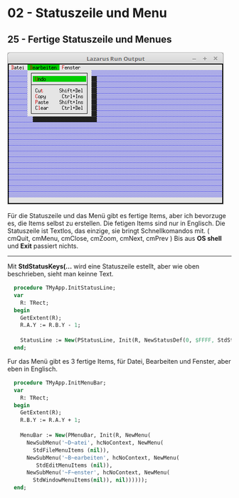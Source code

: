 # 02 - Statuszeile und Menu
## 25 - Fertige Statuszeile und Menues

![image.png](image.png)

Für die Statuszeile und das Menü gibt es fertige Items, aber ich bevorzuge es, die Items selbst zu erstellen.
Die fetigen Items sind nur in Englisch.
Die Statuszeile ist Textlos, das einzige, sie bringt Schnellkomandos mit. ( cmQuit, cmMenu, cmClose, cmZoom, cmNext, cmPrev )
Bis aus **OS shell** und **Exit** passiert nichts.

---
Mit **StdStatusKeys(...** wird eine Statuszeile estellt, aber wie oben beschrieben, sieht man keinne Text.

```pascal
  procedure TMyApp.InitStatusLine;
  var
    R: TRect;
  begin
    GetExtent(R);
    R.A.Y := R.B.Y - 1;

    StatusLine := New(PStatusLine, Init(R, NewStatusDef(0, $FFFF, StdStatusKeys(nil), nil)));
  end;
```

Fur das Menü gibt es 3 fertige Items, für Datei, Bearbeiten und Fenster, aber eben in Englisch.

```pascal
  procedure TMyApp.InitMenuBar;
  var
    R: TRect;
  begin
    GetExtent(R);
    R.B.Y := R.A.Y + 1;

    MenuBar := New(PMenuBar, Init(R, NewMenu(
      NewSubMenu('~D~atei', hcNoContext, NewMenu(
        StdFileMenuItems (nil)),
      NewSubMenu('~B~earbeiten', hcNoContext, NewMenu(
         StdEditMenuItems (nil)),
      NewSubMenu('~F~enster', hcNoContext, NewMenu(
        StdWindowMenuItems(nil)), nil))))));
  end;
```


